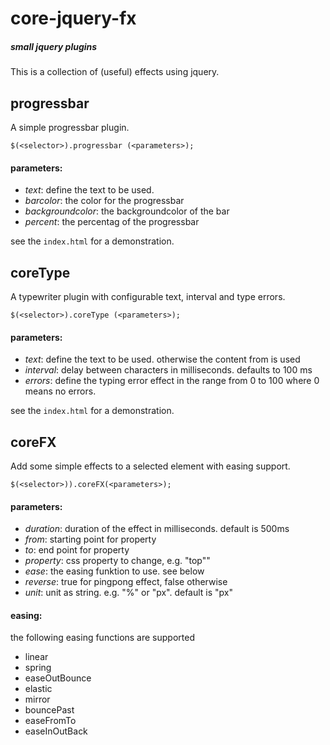 # core-jquery-fx
##### small jquery plugins 

This is a collection of (useful) effects using jquery.

## progressbar
A simple progressbar plugin.

``
$(<selector>).progressbar (<parameters>);
``

#### parameters:

* *text*: define the text to be used.
* *barcolor*: the color for the progressbar
* *backgroundcolor*: the backgroundcolor of the bar
* *percent*: the percentag of the progressbar

see the ``index.html`` for a demonstration.


## coreType
A typewriter plugin with configurable text, interval and type errors.

``
$(<selector>).coreType (<parameters>);
``

#### parameters:

* *text*: define the text to be used. otherwise the content from <selector> is used
* *interval*: delay between characters in milliseconds. defaults to 100 ms
* *errors*: define the typing error effect in the range from 0 to 100 where 0 means no errors.

see the ``index.html`` for a demonstration.

## coreFX
Add some simple effects to a selected element with easing support.

``
$(<selector>)).coreFX(<parameters>);
``

#### parameters:

* *duration*: duration of the effect in milliseconds. default is 500ms
* *from*: starting point for property
* *to*: end point for property
* *property*: css property to change, e.g. "top""
* *ease*: the easing funktion to use. see below
* *reverse*: true for pingpong effect, false otherwise
* *unit*: unit as string. e.g. "%" or "px". default is "px"

#### easing:
the following easing functions are supported

* linear
* spring
* easeOutBounce
* elastic
* mirror
* bouncePast
* easeFromTo
* easeInOutBack



